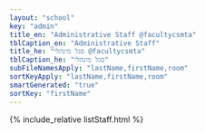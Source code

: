 ```yaml
---
layout: "school"
key: "admin"
title_en: "Administrative Staff @facultycsmta"
tblCaption_en: "Administrative Staff"
title_he: "סגל מינהלי @facultycsmta"
tblCaption_he: "סגל מינהלי"
subFileNamesApply: "lastName,firstName,room"
sortKeyApply: "lastName,firstName,room"
smartGenerated: "true"
sortKey: "firstName"
---
```

{% include_relative listStaff.html %}
	